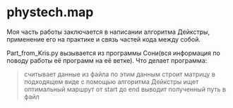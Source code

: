# phystech.map

Моя часть работы заключается в написании алгоритма Дейкстры, применение его на практике и связь частей кода между собой.

Part_from_Kris.py вызывается из программы Сони(вся информация по поводу работы её программ на её ветке).
Что делает программа:
> считывает данные из файла
> по этим данным строит матрицу в подходящем виде
> с помощью алгоритма Дейкстры ищет оптимальный маршрут от start до end
> выводит полученный путь в файл
